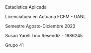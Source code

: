 Estadistica Aplicada

Licenciatuea en Actuaria FCFM - UANL

Semestre Agosto-Diciembre 2023

Susan Yareli Lino Resendiz - 1986245

Grupo 41
